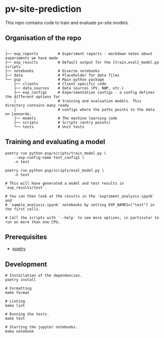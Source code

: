 # pv-site-prediction

This repo contains code to train and evaluate pv-site models.

## Organisation of the repo

```
.
├── exp_reports         # Experiment reports - markdown notes about experiments we have made
├── exp_results         # Default output for the {train,eval}_model.py scripts
├── notebooks           # Diverse notebooks
├── data                # Placeholder for data files
└── psp                 # Main python package
    ├── clients         # Client specific code
    ├── data_sources    # Data sources (PV, NWP, etc.)
    ├── exp_configs     # Experimentation configs - a config defines the different options for
    │                   # training and evaluation models. This directory contains many ready
    │                   # configs where the paths points to the data on Leonardo.
    ├── models          # The machine learning code
    ├── scripts         # Scripts (entry points)
    └── tests           # Unit tests
```

## Training and evaluating a model

    poetry run python psp/scripts/train_model.py \
        --exp-config-name test_config1 \
        -n test

    poetry run python psp/scripts/eval_model.py \
        -n test

    # This will have generated a model and test results in `exp_results/test`.

    # You can then look at the results in the `expriment_analysis.ipynb` and
    # `sample_analysis.ipynb` notebooks by setting EXP_NAMES=["test"] in the first cells.

    # Call the scripts with `--help` to see more options, in particular to run on more than one CPU.


## Prerequisites

* [poetry][poetry]


## Development

    # Installation of the dependencies.
    poetry install

    # Formatting
    make format

    # Linting
    make lint

    # Running the tests.
    make test

    # Starting the jupyter notebooks.
    make notebook

[poetry]: https://python-poetry.org/docs/#installation
